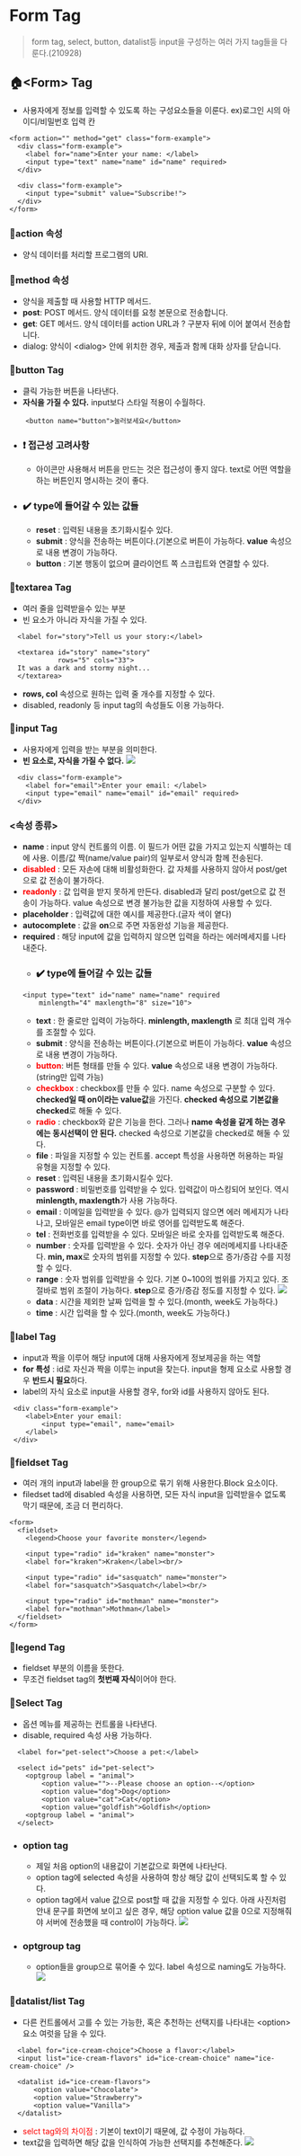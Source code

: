 # Form Tag
> form tag, select, button, datalist등 input을 구성하는 여러 가지 tag들을 다룬다.(210928)
## 🏠&lt;Form> Tag
- 사용자에게 정보를 입력할 수 있도록 하는 구성요소들을 이룬다. ex)로그인 시의 아이디/비밀번호 입력 칸
```
<form action="" method="get" class="form-example">
  <div class="form-example">
    <label for="name">Enter your name: </label>
    <input type="text" name="name" id="name" required>
  </div>

  <div class="form-example">
    <input type="submit" value="Subscribe!">
  </div>
</form>
```
### 🔨action 속성
- 양식 데이터를 처리할 프로그램의 URI. 
### 🔨method 속성
- 양식을 제출할 때 사용할 HTTP 메서드.
- **post**: POST 메서드. 양식 데이터를 요청 본문으로 전송합니다.
- **get**: GET 메서드. 양식 데이터를 action URL과 ? 구분자 뒤에 이어 붙여서 전송합니다.
- dialog: 양식이 &lt;dialog> 안에 위치한 경우, 제출과 함께 대화 상자를 닫습니다.
### 🔨button Tag
- 클릭 가능한 버튼을 나타낸다.
- **자식을 가질 수 있다.** input보다 스타일 적용이 수월하다.
```
	<button name="button">눌러보세요</button>
```
- ### ❗ 접근성 고려사항
  - 아이콘만 사용해서 버튼을 만드는 것은 접근성이 좋지 않다. text로 어떤 역할을 하는 버튼인지 명시하는 것이 좋다. 
- ### ✔️ type에 들어갈 수 있는 값들
  - **reset** : 입력된 내용을 초기화시킬수 있다.
  - **submit** : 양식을 전송하는 버튼이다.(기본으로 버튼이 가능하다. **value** 속성으로 내용 변경이 가능하다.
  - **button** : 기본 행동이 없으며 클라이언트 쪽 스크립트와 연결할 수 있다.
### 🔨textarea Tag
- 여러 줄을 입력받을수 있는 부분
- 빈 요소가 아니라 자식을 가질 수 있다.
```
  <label for="story">Tell us your story:</label>

  <textarea id="story" name="story"
            rows="5" cols="33">
  It was a dark and stormy night...
  </textarea>

```
- **rows, col** 속성으로 원하는 입력 줄 개수를 지정할 수 있다.
- disabled, readonly 등 input tag의 속성들도 이용 가능하다.
### 🔨input Tag
- 사용자에게 입력을 받는 부분을 의미한다.
- **빈 요소로, 자식을 가질 수 없다.**
![](https://images.velog.io/images/songjy377/post/bea16c0d-3ae6-4da3-9020-6fe0487094f6/Image%2011.jpg)
```
  <div class="form-example">
    <label for="email">Enter your email: </label>
    <input type="email" name="email" id="email" required>
  </div>
```
### &lt;속성 종류>
- **name** : input 양식 컨트롤의 이름. 이 필드가 어떤 값을 가지고 있는지 식별하는 데에 사용. 이름/값 짝(name/value pair)의 일부로서 양식과 함께 전송된다.
- <span style="color: red">**disabled**</span> : 모든 자손에 대해 비활성화한다. 값 자체를 사용하지 않아서 post/get으로 값 전송이 불가하다.
- <span style="color: red">**readonly**</span> : 값 입력을 받지 못하게 만든다. disabled과 달리 post/get으로 값 전송이 가능하다. value 속성으로 변경 불가능한 값을 지정하여 사용할 수 있다.
- **placeholder** : 입력값에 대한 예시를 제공한다.(글자 색이 옅다)
- **autocomplete** : 값을 **on**으로 주면 자동완성 기능을 제공한다.
- **required** : 해당 input에 값을 입력하지 않으면 입력을 하라는 에러메세지를 나타내준다.
   - ### ✔️ type에 들어갈 수 있는 값들
   ```
   <input type="text" id="name" name="name" required
       minlength="4" maxlength="8" size="10">
   ```
     - **text** : 한 줄로만 입력이 가능하다. **minlength, maxlength** 로 최대 입력 개수를 조절할 수 있다.
     - **submit** : 양식을 전송하는 버튼이다.(기본으로 버튼이 가능하다. **value** 속성으로 내용 변경이 가능하다.
     - <span style="color: red">**button**</span>: 버튼 형태를 만들 수 있다. **value** 속성으로 내용 변경이 가능하다. (string만 입력 가능)
     - <span style="color: red">**checkbox**</span> : checkbox를 만들 수 있다. name 속성으로 구분할 수 있다. **checked일 때 on이라는 value값**을 가진다. **checked 속성으로 기본값을 checked**로 해둘 수 있다.
     - <span style="color: red">**radio**</span> : checkbox와 같은 기능을 한다. 그러나 **name 속성을 같게 하는 경우에는 동시선택이 안 된다.** checked 속성으로 기본값을 checked로 해둘 수 있다.
     - **file** : 파일을 지정할 수 있는 컨트롤. accept 특성을 사용하면 허용하는 파일 유형을 지정할 수 있다.
     - **reset** : 입력된 내용을 초기화시킬수 있다.
     - **password** : 비밀번호를 입력받을 수 있다. 입력값이 마스킹되어 보인다. 역시 **minlength, maxlength**가 사용 가능하다.
     - **email** : 이메일을 입력받을 수 있다. @가 입력되지 않으면 에러 메세지가 나타나고, 모바일은 email type이면 바로 영어를 입력받도록 해준다.
     - **tel** : 전화번호를 입력받을 수 있다. 모바일은 바로 숫자를 입력받도록 해준다.
     - **number** : 숫자를 입력받을 수 있다. 숫자가 아닌 경우 에러메세지를 나타내준다. **min, max**로 숫자의 범위를 지정할 수 있다. **step**으로 증가/증감 수를 지정할 수 있다.
     - **range** : 숫자 범위를 입력받을 수 있다. 기본 0~100의 범위를 가지고 있다. 조절바로 범위 조절이 가능하다. **step**으로 증가/증감 정도를 지정할 수 있다. ![](https://images.velog.io/images/songjy377/post/6ee95560-8f8d-47e1-9a7c-4479828040f3/image.png)
     - **data** : 시간을 제외한 날짜 입력을 할 수 있다.(month, week도 가능하다.)
     - **time** : 시간 입력을 할 수 있다.(month, week도 가능하다.)
     
     
### 🔨label Tag
- input과 짝을 이루어 해당 input에 대해 사용자에게 정보제공을 하는 역할
- **for 특성** : id로 자신과 짝을 이루는 input을 찾는다. input을 형제 요소로 사용할 경우 **반드시 필요**하다.
- label의 자식 요소로 input을 사용할 경우, for와 id를 사용하지 않아도 된다.
```
 <div class="form-example">
    <label>Enter your email: 
    	<input type="email", name="email>
    </label>
 </div>
```

### 🔨fieldset Tag
- 여러 개의 input과 label을 한 group으로 묶기 위해 사용한다.Block 요소이다.
- filedset tad에 disabled 속성을 사용하면, 모든 자식 input을 입력받을수 없도록 막기 때문에, 조금 더 편리하다.
```
<form>
  <fieldset>
    <legend>Choose your favorite monster</legend>

    <input type="radio" id="kraken" name="monster">
    <label for="kraken">Kraken</label><br/>

    <input type="radio" id="sasquatch" name="monster">
    <label for="sasquatch">Sasquatch</label><br/>

    <input type="radio" id="mothman" name="monster">
    <label for="mothman">Mothman</label>
  </fieldset>
</form>
```
### 🔨legend Tag
- fieldset 부분의 이름을 뜻한다.
- 무조건 fieldset tag의 **첫번째 자식**이어야 한다.
### 🔨Select Tag
- 옵션 메뉴를 제공하는 컨트롤을 나타낸다.
- disable, required 속성 사용 가능하다.
```
  <label for="pet-select">Choose a pet:</label>

  <select id="pets" id="pet-select">
  	<optgroup label = "animal">
        <option value="">--Please choose an option--</option>
        <option value="dog">Dog</option>
        <option value="cat">Cat</option>
        <option value="goldfish">Goldfish</option>
    <optgroup label = "animal">
  </select>

```
- ###  **option tag**
    - 제일 처음 option의 내용값이 기본값으로 화면에 나타난다.
    - option tag에 selected 속성을 사용하여 항상 해당 값이 선택되도록 할 수 있다.
    - option tag에서 value 값으로 post할 때 값을 지정할 수 있다. 아래 사진처럼 안내 문구를 화면에 보이고 싶은 경우, 해당 option value 값을 0으로 지정해줘야 서버에 전송했을 때 control이 가능하다.
    ![](https://images.velog.io/images/songjy377/post/ac94248c-cde8-4bfe-bb74-a98fdf50da6e/image.png)
 - ### **optgroup tag**
   - option들을 group으로 묶어줄 수 있다. label 속성으로 naming도 가능하다.    ![](https://images.velog.io/images/songjy377/post/a995e886-9af3-443e-9d80-c778180491a4/image.png)
   
### 🔨datalist/list Tag
- 다른 컨트롤에서 고를 수 있는 가능한, 혹은 추천하는 선택지를 나타내는 &lt;option> 요소 여럿을 담을 수 있다.
```
  <label for="ice-cream-choice">Choose a flavor:</label>
  <input list="ice-cream-flavors" id="ice-cream-choice" name="ice-cream-choice" />

  <datalist id="ice-cream-flavors">
      <option value="Chocolate">
      <option value="Strawberry">
      <option value="Vanilla">
  </datalist>
```
- <span style="color: red">selct tag와의 차이점</span> : 기본이 text이기 때문에, 값 수정이 가능하다.
- text값을 입력하면 해당 값을 인식하여 가능한 선택지를 추천해준다.
![](https://images.velog.io/images/songjy377/post/dd04376e-ccde-4103-b5f9-e61aec6cadbc/image.png)
